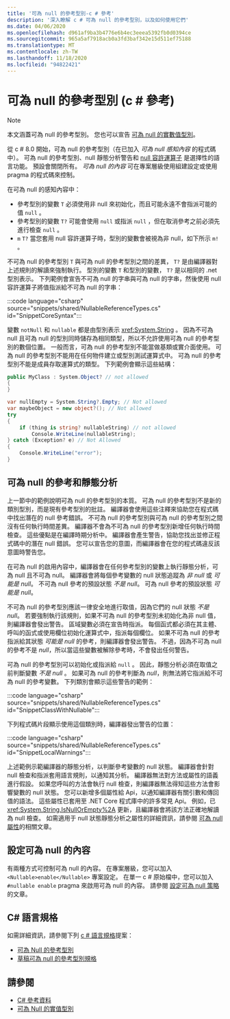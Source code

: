 ```yaml
---
title: '可為 null 的參考型別-c # 參考'
description: '深入瞭解 c # 可為 null 的參考型別，以及如何使用它們'
ms.date: 04/06/2020
ms.openlocfilehash: d961af9ba3b4776e6b4ec3eeea5392fb0d0394ce
ms.sourcegitcommit: 965a5af7918acb0a3fd3baf342e15d511ef75188
ms.translationtype: MT
ms.contentlocale: zh-TW
ms.lasthandoff: 11/18/2020
ms.locfileid: "94822421"
---
```

# <a name="nullable-reference-types-c-reference"></a>可為 null 的參考型別 (c # 參考) 

> [!NOTE]
> 本文涵蓋可為 null 的參考型別。 您也可以宣告 [可為 null 的實數值型別](nullable-value-types.md)。

從 c # 8.0 開始，可為 null 的參考型別（在已加入 *可為 null 感知內容* 的程式碼中）。 可為 null 的參考型別、null 靜態分析警告和 [null 容許運算子](../operators/null-forgiving.md) 是選擇性的語言功能。 預設會關閉所有。 *可為 null 的內容* 可在專案層級使用組建設定或使用 pragma 的程式碼來控制。

 在可為 null 的感知內容中：

- 參考型別的變數 `T` 必須使用非 null 來初始化，而且可能永遠不會指派可能的值 `null` 。
- 參考型別的變數 `T?` 可能會使用 `null` 或指派 `null` ，但在取消參考之前必須先進行檢查 `null` 。
- `m` `T?` 當您套用 null 容許運算子時，型別的變數會被視為非 null，如下所示 `m!` 。

不可為 null 的參考型別 `T` 與可為 null 的參考型別之間的差異， `T?` 是由編譯器對上述規則的解讀來強制執行。 型別的變數 `T` 和型別的變數， `T?` 是以相同的 .net 型別表示。 下列範例會宣告不可為 null 的字串與可為 null 的字串，然後使用 null 容許運算子將值指派給不可為 null 的字串：

:::code language="csharp" source="snippets/shared/NullableReferenceTypes.cs" id="SnippetCoreSyntax":::

變數 `notNull` 和 `nullable` 都是由型別表示 <xref:System.String> 。 因為不可為 null 且可為 null 的型別同時儲存為相同類型，所以不允許使用可為 null 的參考型別的數個位置。 一般而言，可為 null 的參考型別不能當做基類或實介面使用。 可為 null 的參考型別不能用在任何物件建立或型別測試運算式中。 可為 null 的參考型別不能是成員存取運算式的類型。 下列範例會顯示這些結構：

```csharp
public MyClass : System.Object? // not allowed
{
}

var nullEmpty = System.String?.Empty; // Not allowed
var maybeObject = new object?(); // Not allowed
try
{
    if (thing is string? nullableString) // not allowed
        Console.WriteLine(nullableString);
} catch (Exception? e) // Not Allowed
{
    Console.WriteLine("error");
}
```

## <a name="nullable-references-and-static-analysis"></a>可為 null 的參考和靜態分析

上一節中的範例說明可為 null 的參考型別的本質。 可為 null 的參考型別不是新的類別型別，而是現有參考型別的批註。 編譯器會使用這些注釋來協助您在程式碼中找出潛在的 null 參考錯誤。 不可為 null 的參考型別與可為 null 的參考型別之間沒有任何執行時間差異。 編譯器不會為不可為 null 的參考型別新增任何執行時間檢查。 這些優點是在編譯時期分析中。 編譯器會產生警告，協助您找出並修正程式碼中的潛在 null 錯誤。 您可以宣告您的意圖，而編譯器會在您的程式碼違反該意圖時警告您。

在可為 null 的啟用內容中，編譯器會在任何參考型別的變數上執行靜態分析，可為 null 且不可為 null。 編譯器會將每個參考變數的 null 狀態追蹤為 *非 null* 或 *可能是 null*。 不可為 null 參考的預設狀態 *不是 null*。 可為 null 參考的預設狀態 *可能是 null*。

不可為 null 的參考型別應該一律安全地進行取值，因為它們的 null 狀態 *不是 null*。 若要強制執行該規則，如果不可為 null 的參考型別未初始化為非 null 值，則編譯器會發出警告。 區域變數必須在宣告時指派。 每個函式都必須在其主體、呼叫的函式或使用欄位初始化運算式中，指派每個欄位。 如果不可為 null 的參考指派給其狀態 *可能是 null* 的參考，則編譯器會發出警告。 不過，因為不可為 null 的參考不是 *null*，所以當這些變數被解除參考時，不會發出任何警告。

可為 null 的參考型別可以初始化或指派給 `null` 。 因此，靜態分析必須在取值之前判斷變數 *不是 null* 。 如果可為 null 的參考判斷為 *null*，則無法將它指派給不可為 null 的參考變數。 下列類別會顯示這些警告的範例：

:::code language="csharp" source="snippets/shared/NullableReferenceTypes.cs" id="SnippetClassWithNullable":::

下列程式碼片段顯示使用這個類別時，編譯器發出警告的位置：

:::code language="csharp" source="snippets/shared/NullableReferenceTypes.cs" id="SnippetLocalWarnings":::

上述範例示範編譯器的靜態分析，以判斷參考變數的 null 狀態。 編譯器會針對 null 檢查和指派套用語言規則，以通知其分析。  編譯器無法對方法或屬性的語義進行假設。 如果您呼叫的方法會執行 null 檢查，則編譯器無法得知這些方法會影響變數的 null 狀態。 您可以新增多個屬性給 Api，以通知編譯器有關引數和傳回值的語法。 這些屬性已套用至 .NET Core 程式庫中的許多常見 Api。 例如，已 <xref:System.String.IsNullOrEmpty%2A> 更新，且編譯器會將該方法正確地解讀為 null 檢查。 如需適用于 null 狀態靜態分析之屬性的詳細資訊，請參閱 [可為 null 屬性](../attributes/nullable-analysis.md)的相關文章。

## <a name="setting-the-nullable-context"></a>設定可為 null 的內容

有兩種方式可控制可為 null 的內容。 在專案層級，您可以加入 `<Nullable>enable</Nullable>` 專案設定。 在單一 c # 原始檔中，您可以加入 `#nullable enable` pragma 來啟用可為 null 的內容。 請參閱 [設定可為 null 策略](../../nullable-migration-strategies.md)的文章。

## <a name="c-language-specification"></a>C# 語言規格

如需詳細資訊，請參閱下列 [c # 語言規格](~/_csharplang/spec/introduction.md)提案：

- [可為 Null 的參考型別](~/_csharplang/proposals/csharp-8.0/nullable-reference-types.md)
- [草稿可為 null 的參考型別規格](~/_csharplang/proposals/csharp-9.0/nullable-reference-types-specification.md)

## <a name="see-also"></a>請參閱

- [C# 參考資料](../index.md)
- [可為 Null 的實值型別](nullable-value-types.md)
